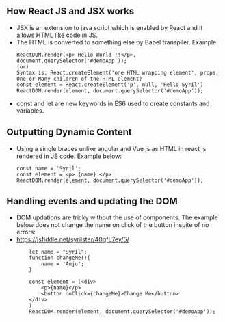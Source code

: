 ## How React JS and JSX works
* JSX is an extension to java script which is enabled by React and it allows HTML like code in JS.
* The HTML is converted to something else by Babel transpiler. Example:
    ```
    ReactDOM.render(<p> Hello World !!</p>, document.querySelector('#demoApp'));
    (or)
    Syntax is: React.createElement('one HTML wrapping element', props, One or Many children of the HTML element)
    const element = React.createElement('p', null, 'Hello Syril')
    ReactDOM.render(element, document.querySelector('#demoApp'));
    ```
* const and let are new keywords in ES6 used to create constants and variables.

## Outputting Dynamic Content
* Using a single braces unlike angular and Vue js as HTML in react is rendered in JS code. Example below:
    ```
    const name = 'Syril';
    const element = <p> {name} </p>
    ReactDOM.render(element, document.querySelector('#demoApp'));
    ```
## Handling events and updating the DOM
* DOM updations are tricky without the use of components. The example below does not change the name on click of the button inspite of no errors:
* https://jsfiddle.net/syrilster/40gfL7ey/5/
    ```
        let name = "Syril";
        function changeMe(){
            name = 'Anju';
        }

        const element = (<div>
            <p>{name}</p>
            <button onClick={changeMe}>Change Me</button>
        </div>
        )
        ReactDOM.render(element, document.querySelector('#demoApp'));
    ```

